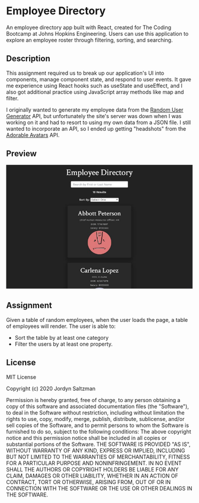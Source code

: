 # Employee Directory

An employee directory app built with React, created for The Coding Bootcamp at Johns Hopkins Engineering. Users can use this application to explore an employee roster through filtering, sorting, and searching.

## Description

This assignment required us to break up our application's UI into components, manage component state, and respond to user events. It gave me experience using React hooks such as useState and useEffect, and I also got additional practice using JavaScript array methods like map and filter.

I originally wanted to generate my employee data from the [Random User Generator](https://randomuser.me/) API, but unfortunately the site's server was down when I was working on it and had to resort to using my own data from a JSON file. I still wanted to incorporate an API, so I ended up getting "headshots" from the [Adorable Avatars](https://api.adorable.io/) API.

## Preview

![screenshot](/public/assets/images/screenshot_employee_dir.JPG)

## Assignment

Given a table of random employees, when the user loads the page, a table of employees will render.
The user is able to:

- Sort the table by at least one category
- Filter the users by at least one property.

## License

MIT License

Copyright (c) 2020 Jordyn Saltzman

Permission is hereby granted, free of charge, to any person obtaining a copy of this software and associated documentation files (the "Software"), to deal in the Software without restriction, including without limitation the rights to use, copy, modify, merge, publish, distribute, sublicense, and/or sell copies of the Software, and to permit persons to whom the Software is furnished to do so, subject to the following conditions: The above copyright notice and this permission notice shall be included in all copies or substantial portions of the Software. THE SOFTWARE IS PROVIDED "AS IS", WITHOUT WARRANTY OF ANY KIND, EXPRESS OR IMPLIED, INCLUDING BUT NOT LIMITED TO THE WARRANTIES OF MERCHANTABILITY, FITNESS FOR A PARTICULAR PURPOSE AND NONINFRINGEMENT. IN NO EVENT SHALL THE AUTHORS OR COPYRIGHT HOLDERS BE LIABLE FOR ANY CLAIM, DAMAGES OR OTHER LIABILITY, WHETHER IN AN ACTION OF CONTRACT, TORT OR OTHERWISE, ARISING FROM, OUT OF OR IN CONNECTION WITH THE SOFTWARE OR THE USE OR OTHER DEALINGS IN THE SOFTWARE.
